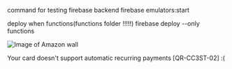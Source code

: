 command for testing firebase backend
firebase emulators:start

deploy when functions(functions folder !!!!!)
firebase deploy --only functions

![Image of Amazon wall](https://static.politico.com/dims4/default/baf20fd/2147483647/resize/1160x%3E/quality/90/?url=https%3A%2F%2Fstatic.politico.com%2F3e%2F87%2F5f4c5abc41d1946b754aa3c5090d%2Fapamazon.jpg)

Your card doesn't support automatic recurring payments [QR-CC3ST-02] :(
